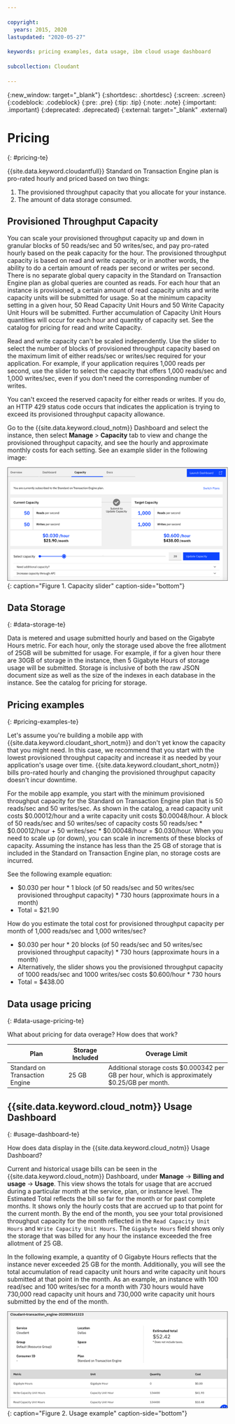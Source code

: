```yaml
---

copyright:
  years: 2015, 2020
lastupdated: "2020-05-27"

keywords: pricing examples, data usage, ibm cloud usage dashboard

subcollection: Cloudant

---
```


{:new_window: target="_blank"}
{:shortdesc: .shortdesc}
{:screen: .screen}
{:codeblock: .codeblock}
{:pre: .pre}
{:tip: .tip}
{:note: .note}
{:important: .important}
{:deprecated: .deprecated}
{:external: target="_blank" .external}

<!-- Acrolinx: 2020-03-18 -->

# Pricing
{: #pricing-te}

{{site.data.keyword.cloudantfull}} Standard on Transaction Engine plan is pro-rated hourly and priced based on two things:

1. The provisioned throughput capacity that you allocate for your instance.
2. The amount of data storage consumed.

## Provisioned Throughput Capacity

You can scale your provisioned throughput capacity up and down in granular blocks of 50 reads/sec and 50 writes/sec, and pay pro-rated hourly based on the peak capacity for the hour. The provisioned throughput capacity is based on read and write capacity, or in another words, the ability to do a certain amount of reads per second or writes per second. There is no separate global query capacity in the Standard on Transaction Engine plan as global queries are counted as reads. For each hour that an instance is provisioned, a certain amount of read capacity units and write capacity units will be submitted for usage.  So at the minimum capacity setting in a given hour, 50 Read Capacity Unit Hours and 50 Write Capacity Unit Hours will be submitted. Further accumulation of Capacity Unit Hours quantities will occur for each hour and quantity of capacity set. See the catalog for pricing for read and write Capacity.   

Read and write capacity can't be scaled independently. Use the slider to select the number of blocks of provisioned throughput capacity based on the maximum limit of either reads/sec or writes/sec required for your application. For example, if your application requires 1,000 reads per second, use the slider to select the capacity that offers 1,000 reads/sec and 1,000 writes/sec, even if you don't need the corresponding number of writes.

You can't exceed the reserved capacity for either reads or writes. If you do, an HTTP 429 status code occurs that indicates the application is trying to exceed its provisioned throughput capacity allowance.

Go to the {{site.data.keyword.cloud_notm}} Dashboard and select the instance, then select **Manage** > **Capacity** tab to view and change the provisioned throughput capacity, and see the hourly and approximate monthly costs for each setting. See an example slider in the following image:

![Capacity slider](../images/manage_capacity_slider_te.png){: caption="Figure 1. Capacity slider" caption-side="bottom"}


## Data Storage
{: #data-storage-te}

Data is metered and usage submitted hourly and based on the Gigabyte Hours metric. For each hour, only the storage used above the free allotment of 25GB will be submitted for usage. For example, if for a given hour there are 30GB of storage in the instance, then 5 Gigabyte Hours of storage usage will be submitted. Storage is inclusive of both the raw JSON document size as well as the size of the indexes in each database in the instance. See the catalog for pricing for storage.

## Pricing examples 
{: #pricing-examples-te}

Let's assume you're building a mobile app with {{site.data.keyword.cloudant_short_notm}} and don't yet know the capacity 
that you might need. In this case, we recommend that you start with the lowest provisioned throughput 
capacity and increase it as needed by your application's usage over time. {{site.data.keyword.cloudant_short_notm}} bills 
pro-rated hourly and changing the provisioned throughput capacity doesn't incur downtime. 

For the mobile app example, you start with the minimum provisioned throughput capacity for 
the Standard on Transaction Engine plan that is 50 reads/sec and 50 writes/sec. As shown in the catalog, a read capacity unit costs $0.00012/hour and a write capacity unit costs $0.00048/hour. A block of 50 reads/sec and 50 writes/sec of capacity costs 50 reads/sec * $0.00012/hour + 50 writes/sec * $0.00048/hour = $0.030/hour. When you need to scale up (or down), you 
can scale in increments of these blocks of capacity. Assuming the instance has less than 
the 25 GB of storage that is included in the Standard on Transaction Engine plan, no storage costs are incurred. 

See the following example equation: 

- $0.030 per hour \* 1 block (of 50 reads/sec and 50 writes/sec provisioned throughput capacity) \* 730 hours (approximate hours in a month)
- Total = $21.90

How do you estimate the total cost for provisioned throughput capacity per month of 1,000 reads/sec and 1,000 writes/sec?

- $0.030 per hour \* 20 blocks (of 50 reads/sec and 50 writes/sec provisioned throughput capacity) \* 730 hours (approximate hours in a month)
- Alternatively, the slider shows you the provisioned throughput capacity of 1000 reads/sec and 1000 writes/sec costs $0.600/hour \* 730 hours
- Total = $438.00

## Data usage pricing
{: #data-usage-pricing-te}

What about pricing for data overage? How does that work?

Plan | Storage Included | Overage Limit
-----|------------------|--------------
Standard on Transaction Engine | 25 GB | Additional storage costs $0.000342 per GB per hour, which is approximately $0.25/GB per month.

## {{site.data.keyword.cloud_notm}} Usage Dashboard 
{: #usage-dashboard-te}

How does data display in the {{site.data.keyword.cloud_notm}} Usage Dashboard?

Current and historical usage bills can be seen in the {{site.data.keyword.cloud_notm}} Dashboard, under **Manage** -> **Billing and usage** -> **Usage**. This view shows the totals for usage that are accrued during a particular month at the service, plan, or instance level. The Estimated Total reflects the bill so far for the month or for past complete months. It shows only the hourly costs that are accrued up to that point for the current month. By the end of the month, you see your total provisioned throughput capacity for the month reflected in the `Read Capacity Unit Hours` and `Write Capacity Unit Hours`. The `Gigabyte Hours` field shows only the storage that was billed for any hour the instance exceeded the free allotment of 25 GB.  

In the following example, a quantity of 0 Gigabyte Hours reflects that the instance never exceeded 25 GB for the month. Additionally, you will see the total accumulation of read capacity unit hours and write capacity unit hours submitted at that point in the month.  As an example, an instance with 100 read/sec and 100 writes/sec for a month with 730 hours would have 730,000 read capacity unit hours and 730,000 write capacity unit hours submitted by the end of the month.

![Usage example](../images/usage_te_example.png){: caption="Figure 2. Usage example" caption-side="bottom"}






